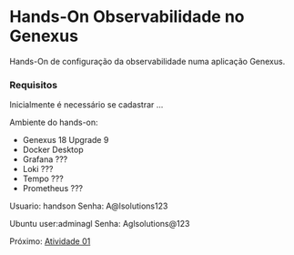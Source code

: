 # Hands-On Observabilidade no Genexus

Hands-On de configuração da observabilidade numa aplicação Genexus.

### Requisitos

Inicialmente é necessário se cadastrar ...


Ambiente do hands-on:

- Genexus 18 Upgrade 9
- Docker Desktop
- Grafana ???
- Loki ???
- Tempo ???
- Prometheus ???

Usuario: handson
Senha: A@lsolutions123


Ubuntu user:adminagl
Senha: Aglsolutions@123



Próximo: [Atividade 01](docs/01-atividade.md)